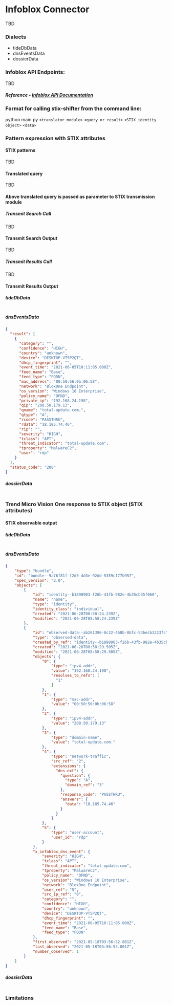 # Infoblox Connector

TBD

### Dialects

* tideDbData
* dnsEventsData
* dossierData

### Infoblox API Endpoints:

TBD

##### Reference - [Infoblox API Documentation](https://docs.infoblox.com/display/BloxOneThreatDefense/Infoblox+TIDE+and+Dossier+Guides+for+the+Cloud+Services+Portal)

### Format for calling stix-shifter from the command line:

python main.py `<translator_module>` `<query or result>` `<STIX identity object>` `<data>`

### Pattern expression with STIX attributes

#### STIX patterns

TBD

#### Translated query

TBD

#### Above translated query is passed as parameter to STIX transmission module

##### Transmit Search Call

TBD

#### Transmit Search Output

TBD

##### Transmit Results Call

TBD

#### Transmit Results Output

##### tideDbData

```json
```

##### dnsEventsData

```json
{
  "result": [
    {
      "category": "",
      "confidence": "HIGH",
      "country": "unknown",
      "device": "DESKTOP-VT5P2QT",
      "dhcp_fingerprint": "",
      "event_time": "2021-06-05T10:11:05.000Z",
      "feed_name": "Base",
      "feed_type": "FQDN",
      "mac_address": "00:50:56:0b:06:58",
      "network": "BloxOne Endpoint",
      "os_version": "Windows 10 Enterprise",
      "policy_name": "DFND",
      "private_ip": "192.168.24.198",
      "qip": "208.50.179.13",
      "qname": "total-update.com.",
      "qtype": "A",
      "rcode": "PASSTHRU",
      "rdata": "18.185.74.46",
      "rip": "",
      "severity": "HIGH",
      "tclass": "APT",
      "threat_indicator": "total-update.com",
      "tproperty": "MalwareC2",
      "user": "rdp"
    }
  ],
  "status_code": "200"
}
```

##### dossierData

```json
```

### Trend Micro Vision One response to STIX object (STIX attributes)

#### STIX observable output

##### tideDbData

```json
```

##### dnsEventsData

```json
{
    "type": "bundle",
    "id": "bundle--9a76f81f-f2d5-4d3e-92dd-5359cf77b957",
    "spec_version": "2.0",
    "objects": [
        {
            "id": "identity--b1898903-f26b-43fb-982e-4b35cb35f060",
            "name": "name",
            "type": "identity",
            "identity_class": "individual",
            "created": "2021-06-28T08:58:24.239Z",
            "modified": "2021-06-28T08:58:24.239Z"
        },
        {
            "id": "observed-data--ab261396-0c22-468b-8bfc-53becb3223fc",
            "type": "observed-data",
            "created_by_ref": "identity--b1898903-f26b-43fb-982e-4b35cb35f060",
            "created": "2021-06-28T08:58:29.505Z",
            "modified": "2021-06-28T08:58:29.505Z",
            "objects": {
                "0": {
                    "type": "ipv4-addr",
                    "value": "192.168.24.198",
                    "resolves_to_refs": [
                      "1"
                    ]
                },
                "1": {
                    "type": "mac-addr",
                    "value": "00:50:56:0b:06:58"
                },
                "2": {
                    "type": "ipv4-addr",
                    "value": "208.50.179.13"
                },
                "3": {
                    "type": "domain-name",
                    "value": "total-update.com."
                },
                "4": {
                    "type": "network-traffic",
                    "src_ref": "2",
                    "extensions": {
                      "dns-ext": {
                        "question": {
                          "type": "A",
                          "domain_ref": "3"
                        },
                        "response_code": "PASSTHRU",
                        "answers": {
                          "data": "18.185.74.46"
                        }
                      }
                    }
                },
                "5": {
                    "type": "user-account",
                    "user_id": "rdp"
                }
            },
            "x_infoblox_dns_event": {
                "severity": "HIGH",
                "tclass": "APT",
                "threat_indicator": "total-update.com",
                "tproperty": "MalwareC2",
                "policy_name": "DFND",
                "os_version": "Windows 10 Enterprise",
                "network": "BloxOne Endpoint",
                "user_ref": "5",
                "src_ip_ref": "0",
                "category": "",
                "confidence": "HIGH",
                "country": "unknown",
                "device": "DESKTOP-VT5P2QT",
                "dhcp_fingerprint": "",
                "event_time": "2021-06-05T10:11:05.000Z",
                "feed_name": "Base",
                "feed_type": "FQDN"
            },
            "first_observed": "2021-05-18T03:56:52.801Z",
            "last_observed": "2021-05-18T03:56:52.801Z",
            "number_observed": 1
        }
    ]
}
```

##### dossierData

```json
```

### Limitations
